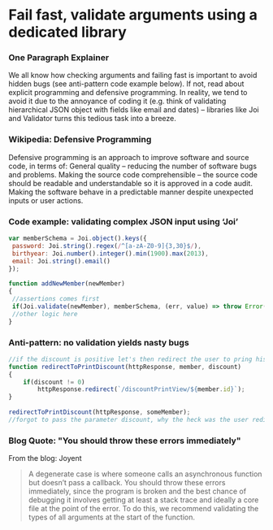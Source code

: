 # Fail fast, validate arguments using a dedicated library


### One Paragraph Explainer

We all know how checking arguments and failing fast is important to avoid hidden bugs (see anti-pattern code example below). If not, read about explicit programming and defensive programming. In reality, we tend to avoid it due to the annoyance of coding it (e.g. think of validating hierarchical  JSON object with fields like email and dates) – libraries like Joi and Validator turns this tedious task into a breeze.

### Wikipedia: Defensive Programming

Defensive programming is an approach to improve software and source code, in terms of: General quality – reducing the number of software bugs and problems. Making the source code comprehensible – the source code should be readable and understandable so it is approved in a code audit. Making the software behave in a predictable manner despite unexpected inputs or user actions.  



### Code example: validating complex JSON input using ‘Joi’

```javascript
var memberSchema = Joi.object().keys({
 password: Joi.string().regex(/^[a-zA-Z0-9]{3,30}$/),
 birthyear: Joi.number().integer().min(1900).max(2013),
 email: Joi.string().email()
});
 
function addNewMember(newMember)
{
 //assertions comes first
 if(Joi.validate(newMember), memberSchema, (err, value) => throw Error("Invalid input));
 //other logic here
}

```

### Anti-pattern: no validation yields nasty bugs

```javascript
//if the discount is positive let's then redirect the user to pring his discount coupons
function redirectToPrintDiscount(httpResponse, member, discount)
{
    if(discount != 0)
        httpResponse.redirect(`/discountPrintView/${member.id}`);
}
 
redirectToPrintDiscount(httpResponse, someMember);
//forgot to pass the parameter discount, why the heck was the user redirected to the discount screen?

```

### Blog Quote: "You should throw these errors immediately"
 From the blog: Joyent
 
 > A degenerate case is where someone calls an asynchronous function but doesn’t pass a callback. You should throw these errors immediately, since the program is broken and the best chance of debugging it involves getting at least a stack trace and ideally a core file at the point of the error. To do this, we recommend validating the types of all arguments at the start of the function.